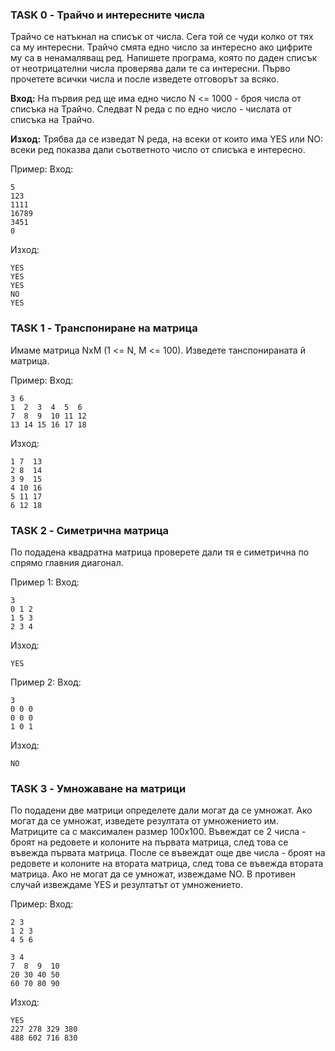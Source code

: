 ### TASK 0 - Трайчо и интересните числа
Трайчо се натъкнал на списък от числа. Сега той се чуди колко от тях са му интересни. Трайчо смята едно число за интересно ако цифрите му са в ненамаляващ ред. Напишете програма, която по даден списък от неотрицателни числа проверява дали те са интересни. Първо прочетете всички числа и после изведете отговорът за всяко.

**Вход:** На първия ред ще има едно число N <= 1000 - броя числа от списъка на Трайчо. Следват N реда с по едно число - числата от списъка на Трайчо.

**Изход:** Трябва да се изведат N реда, на всеки от които има YES или NO: всеки ред показва дали съответното число от списъка е интересно.

Пример:
Вход:
```
5
123
1111
16789
3451
0
```
Изход:
```
YES
YES
YES
NO
YES
```

### TASK 1 - Транспониране на матрица
Имаме матрица NxM (1 <= N, M <= 100). Изведете танспонираната й матрица.

Пример:
Вход:
```
3 6
1  2  3  4  5  6
7  8  9  10 11 12
13 14 15 16 17 18
```
Изход:
```
1 7  13
2 8  14
3 9  15
4 10 16
5 11 17
6 12 18
```
### TASK 2 - Симетрична матрица
По подадена квадратна матрица проверете дали тя е симетрична по спрямо главния диагонал.

Пример 1:
Вход:
```
3
0 1 2
1 5 3
2 3 4
```
Изход:
```
YES
```

Пример 2:
Вход:
```
3
0 0 0
0 0 0
1 0 1
```
Изход:
```
NO
```

### TASK 3 - Умножаване на матрици
По подадени две матрици определете дали могат да се умножат. Ако могат да се умножат, изведете резултата от умножението им. Матриците са с максимален размер 100х100. Въвеждат се 2 числа - броят на редовете и колоните на първата матрица, след това се въвежда първата матрица. После се въвеждат още две числа - броят на редовете и колоните на втората матрица, след това се въвежда втората матрица. Ако не могат да се умножат, извеждаме NO. В противен случай извеждаме YES и резултатът от умножението.

Пример:
Вход:
```
2 3
1 2 3
4 5 6

3 4
7  8  9  10
20 30 40 50
60 70 80 90
```

Изход:
```
YES
227 278 329 380
488 602 716 830
```